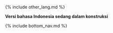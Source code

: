 {% include other_lang.md %}

**Versi bahasa Indonesia sedang dalam konstruksi**

{% include bottom_nav.md %}